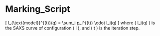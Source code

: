 

# Marking_Script

\[
I_{\text{model}}^{(t)}(q) = \sum_i p_i^{(t)} \cdot I_i(q)
\]
where \( I_i(q) \) is the SAXS curve of configuration \( i \), and \( t \) is the iteration step.

